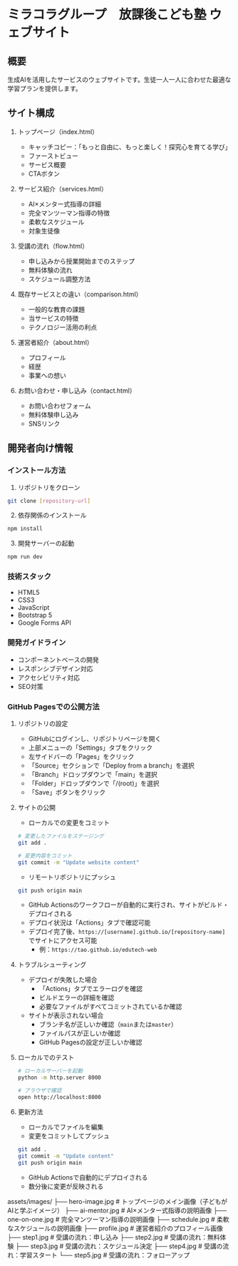 # ミラコラグループ　放課後こども塾 ウェブサイト

## 概要
生成AIを活用したサービスのウェブサイトです。生徒一人一人に合わせた最適な学習プランを提供します。

## サイト構成
1. トップページ（index.html）
   - キャッチコピー：「もっと自由に、もっと楽しく！探究心を育てる学び」
   - ファーストビュー
   - サービス概要
   - CTAボタン

2. サービス紹介（services.html）
   - AI×メンター式指導の詳細
   - 完全マンツーマン指導の特徴
   - 柔軟なスケジュール
   - 対象生徒像

3. 受講の流れ（flow.html）
   - 申し込みから授業開始までのステップ
   - 無料体験の流れ
   - スケジュール調整方法

4. 既存サービスとの違い（comparison.html）
   - 一般的な教育の課題
   - 当サービスの特徴
   - テクノロジー活用の利点

5. 運営者紹介（about.html）
   - プロフィール
   - 経歴
   - 事業への想い

6. お問い合わせ・申し込み（contact.html）
   - お問い合わせフォーム
   - 無料体験申し込み
   - SNSリンク

## 開発者向け情報

### インストール方法
1. リポジトリをクローン
```bash
git clone [repository-url]
```

2. 依存関係のインストール
```bash
npm install
```

3. 開発サーバーの起動
```bash
npm run dev
```

### 技術スタック
- HTML5
- CSS3
- JavaScript
- Bootstrap 5
- Google Forms API

### 開発ガイドライン
- コンポーネントベースの開発
- レスポンシブデザイン対応
- アクセシビリティ対応
- SEO対策

### GitHub Pagesでの公開方法

1. リポジトリの設定
   - GitHubにログインし、リポジトリページを開く
   - 上部メニューの「Settings」タブをクリック
   - 左サイドバーの「Pages」をクリック
   - 「Source」セクションで「Deploy from a branch」を選択
   - 「Branch」ドロップダウンで「main」を選択
   - 「Folder」ドロップダウンで「/(root)」を選択
   - 「Save」ボタンをクリック

2. サイトの公開
   - ローカルでの変更をコミット
   ```bash
   # 変更したファイルをステージング
   git add .
   
   # 変更内容をコミット
   git commit -m "Update website content"
   ```
   - リモートリポジトリにプッシュ
   ```bash
   git push origin main
   ```
   - GitHub Actionsのワークフローが自動的に実行され、サイトがビルド・デプロイされる
   - デプロイ状況は「Actions」タブで確認可能
   - デプロイ完了後、`https://[username].github.io/[repository-name]` でサイトにアクセス可能
     - 例：`https://tao.github.io/edutech-web`

<!-- カスタムドメインの設定は現在保留中です。詳細は以下のissueを参照してください：
https://github.com/TaoSuzuki/edutech-web/issues/1 -->

4. トラブルシューティング
   - デプロイが失敗した場合
     - 「Actions」タブでエラーログを確認
     - ビルドエラーの詳細を確認
     - 必要なファイルがすべてコミットされているか確認
   - サイトが表示されない場合
     - ブランチ名が正しいか確認（`main`または`master`）
     - ファイルパスが正しいか確認
     - GitHub Pagesの設定が正しいか確認

5. ローカルでのテスト
   ```bash
   # ローカルサーバーを起動
   python -m http.server 8000
   
   # ブラウザで確認
   open http://localhost:8000
   ```

6. 更新方法
   - ローカルでファイルを編集
   - 変更をコミットしてプッシュ
   ```bash
   git add .
   git commit -m "Update content"
   git push origin main
   ```
   - GitHub Actionsで自動的にデプロイされる
   - 数分後に変更が反映される

assets/images/
├── hero-image.jpg        # トップページのメイン画像（子どもがAIと学ぶイメージ）
├── ai-mentor.jpg         # AI×メンター式指導の説明画像
├── one-on-one.jpg        # 完全マンツーマン指導の説明画像
├── schedule.jpg          # 柔軟なスケジュールの説明画像
├── profile.jpg           # 運営者紹介のプロフィール画像
├── step1.jpg            # 受講の流れ：申し込み
├── step2.jpg            # 受講の流れ：無料体験
├── step3.jpg            # 受講の流れ：スケジュール決定
├── step4.jpg            # 受講の流れ：学習スタート
└── step5.jpg            # 受講の流れ：フォローアップ
